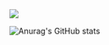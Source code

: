<div></div>
<a href="https://blog.naver.com/leb4610" target="_blank"><img src="https://img.shields.io/badge/Naver-03C75A?style=flat-square&logo=Naver&logoColor=white"/></a>

![Anurag's GitHub stats](https://github-readme-stats.vercel.app/api?username=geungbin&show_icons=true&theme=tokyonight)
